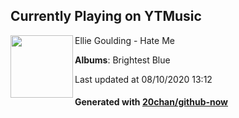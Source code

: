 ## Currently Playing on YTMusic

[<img align="left" width="100" src="https://lh3.googleusercontent.com/xiTH5O3GllttYZ8vNx3m2VoEOBVRidgc4HkrZO9DToQ2YLb-1R_7YsU7o2I3eivAACwNcstGg2prM48">](https://music.youtube.com/channel/UCZSxBlUEOKgXkzaj_VlBLlg)

Ellie Goulding - Hate Me

**Albums**: Brightest Blue

Last updated at 08/10/2020 13:12

#### Generated with [20chan/github-now](https://github.com/20chan/github-now)


<!--
**20chan/20chan** is a ✨ _special_ ✨ repository because its `README.md` (this file) appears on your GitHub profile.

Here are some ideas to get you started:

- 🔭 I’m currently working on ...
- 🌱 I’m currently learning ...
- 👯 I’m looking to collaborate on ...
- 🤔 I’m looking for help with ...
- 💬 Ask me about ...
- 📫 How to reach me: ...
- 😄 Pronouns: ...
- ⚡ Fun fact: ...
-->
